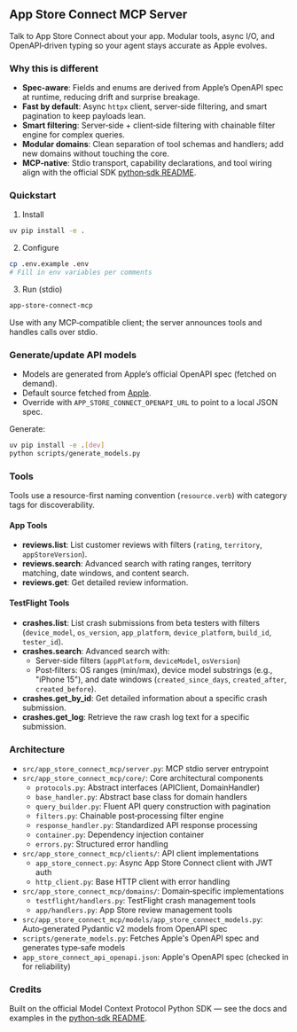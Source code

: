 ## App Store Connect MCP Server

Talk to App Store Connect about your app. Modular tools, async I/O, and OpenAPI‑driven typing so your agent stays accurate as Apple evolves.

### Why this is different
- **Spec‑aware**: Fields and enums are derived from Apple’s OpenAPI spec at runtime, reducing drift and surprise breakage.
- **Fast by default**: Async `httpx` client, server‑side filtering, and smart pagination to keep payloads lean.
- **Smart filtering**: Server‑side + client‑side filtering with chainable filter engine for complex queries.
- **Modular domains**: Clean separation of tool schemas and handlers; add new domains without touching the core.
- **MCP‑native**: Stdio transport, capability declarations, and tool wiring align with the official SDK [python‑sdk README](https://github.com/modelcontextprotocol/python-sdk?tab=readme-ov-file).

### Quickstart
1) Install

```bash
uv pip install -e .
```

2) Configure

```bash
cp .env.example .env
# Fill in env variables per comments
```

3) Run (stdio)

```bash
app-store-connect-mcp
```

Use with any MCP‑compatible client; the server announces tools and handles calls over stdio.

### Generate/update API models
- Models are generated from Apple’s official OpenAPI spec (fetched on demand).
- Default source fetched from  [Apple](https://developer.apple.com/sample-code/app-store-connect/app-store-connect-openapi-specification.zip).
- Override with `APP_STORE_CONNECT_OPENAPI_URL` to point to a local JSON spec.

Generate:

```bash
uv pip install -e .[dev]
python scripts/generate_models.py
```

### Tools

Tools use a resource-first naming convention (`resource.verb`) with category tags for discoverability.

#### App Tools
- **reviews.list**: List customer reviews with filters (`rating`, `territory`, `appStoreVersion`).
- **reviews.search**: Advanced search with rating ranges, territory matching, date windows, and content search.
- **reviews.get**: Get detailed review information.

#### TestFlight Tools
- **crashes.list**: List crash submissions from beta testers with filters (`device_model`, `os_version`, `app_platform`, `device_platform`, `build_id`, `tester_id`).
- **crashes.search**: Advanced search with:
  - Server‑side filters (`appPlatform`, `deviceModel`, `osVersion`)
  - Post‑filters: OS ranges (min/max), device model substrings (e.g., "iPhone 15"), and date windows (`created_since_days`, `created_after`, `created_before`).
- **crashes.get_by_id**: Get detailed information about a specific crash submission.
- **crashes.get_log**: Retrieve the raw crash log text for a specific submission.

### Architecture
- `src/app_store_connect_mcp/server.py`: MCP stdio server entrypoint
- `src/app_store_connect_mcp/core/`: Core architectural components
  - `protocols.py`: Abstract interfaces (APIClient, DomainHandler)
  - `base_handler.py`: Abstract base class for domain handlers
  - `query_builder.py`: Fluent API query construction with pagination
  - `filters.py`: Chainable post‑processing filter engine
  - `response_handler.py`: Standardized API response processing
  - `container.py`: Dependency injection container
  - `errors.py`: Structured error handling
- `src/app_store_connect_mcp/clients/`: API client implementations
  - `app_store_connect.py`: Async App Store Connect client with JWT auth
  - `http_client.py`: Base HTTP client with error handling
- `src/app_store_connect_mcp/domains/`: Domain‑specific implementations
  - `testflight/handlers.py`: TestFlight crash management tools
  - `app/handlers.py`: App Store review management tools
- `src/app_store_connect_mcp/models/app_store_connect_models.py`: Auto‑generated Pydantic v2 models from OpenAPI spec
- `scripts/generate_models.py`: Fetches Apple's OpenAPI spec and generates type‑safe models
- `app_store_connect_api_openapi.json`: Apple's OpenAPI spec (checked in for reliability)

### Credits
Built on the official Model Context Protocol Python SDK — see the docs and examples in the
[python‑sdk README](https://github.com/modelcontextprotocol/python-sdk?tab=readme-ov-file).